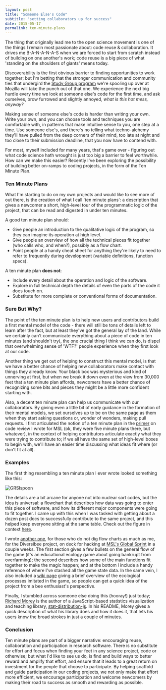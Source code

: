 ```yaml
---
layout: post
title: "Someone Else's Code"
subtitle: "setting collaborators up for success"
date: 2015-05-17
permalink: ten-minute-plans
---
```


The thing that originally lead me to the open science movement is one of the things I remain most passionate about: code reuse & collaboration. It drives me B-A-N-A-N-A-S when we are forced to start from scratch instead of building on one another's work; code reuse is a big piece of what 'standing on the shoulders of giants' means today.

Discoverability is the first obvious barrier to finding opportunities to work together; but I'm betting that the stronger communication and community ties that undergird the [Study Group program][studyGroups] we're spooling up over at Mozilla will take the punch out of that one. We experience the next big hurdle every time we look at someone else's code for the first time, and ask ourselves, brow furrowed and slightly annoyed, *what is this hot mess, anyway?*

Making sense of someone else's code is harder than writing your own. Write your own, and you can choose tools and techniques you are comfortable with, in patterns that make intuitive sense to you, one step at a time. Use someone else's, and there's no telling what techno-alchemy they'll have pulled from the deep corners of their mind, too late at night and too close to their submission deadline, that you now have to contend with. 

For most, myself included for many years, that's game over - figuring out what code science hath wrought is just too big a barrier to feel worthwhile. How can we make this easier? Recently I've been exploring the possibility of building better on-ramps to coding projects, in the form of the Ten Minute Plan.

### Ten Minute Plans

What I'm starting to do on my own projects and would like to see more of out there, is the creation of what I call 'ten minute plans': a description that gives a newcomer a short, high-level tour of the programmatic logic of the project, that can be read and digested in under ten minutes.

A good ten minute plan should:

 - Give people an introduction to the qualitative logic of the program, so they can imagine its operation at high level.
 - Give people an overview of how all the technical pieces fit together (who calls who, and when?), possibly as a flow chart.
 - Point people at a handy cheat sheet for anything they're likely to need to refer to frequently during development (variable definitions, function specs).

A ten minute plan **does not**:

 - Include every detail about the operation and logic of the software.
 - Explore in full technical depth the details of even the parts of the code it does touch on.
 - Substitute for more complete or conventional forms of documentation. 

### Sure But Why?

The point of the ten minute plan is to help new users and contributors build a first mental model of the code - there will still be tons of details left to learn after the fact, but at least they've got the general lay of the land. While we certainly can't communicate everything about a piece of code in ten minutes (and shouldn't try), the one crucial thing I think we can do, is dispel that overwhelming sense of 'WTF?' people experience when they first look at our code.

Another thing we get out of helping to construct this mental model, is that we have a better chance of helping new collaborators make contact with things they already know. Your black box was mysterious and kind of unnerving at first, but when we break it down even at the view from 30,000 feet that a ten minute plan affords, newcomers have a better chance of recognizing some bits and pieces they might be a little more confident starting with.

Also, a decent ten minute plan can help us communicate with our collaborators. By giving even a little bit of early guidance in the formation of their mental models, we set ourselves up to be on the same page as them when they start asking questions or, wonder of wonders, making pull requests. I first articulated the notion of a ten minute plan in the [primer][review] on code review I wrote for MSL (ok, they were five minute plans there, but whatever), in the context of helping contributors articulate exactly what they were trying to contribute to; if we all have the same set of high-level boxes to begin with, we'll have an easier time discussing what ideas fit where (or don't fit at all).

### Examples

The first thing resembling a ten minute plan I ever wrote looked something like this:

![GRSIspoon](https://raw.githubusercontent.com/GRIFFINCollaboration/GRSISpoon/master/img/GRSISpoonFlow.png)

The details are a bit arcane for anyone not into nuclear sort codes, but the idea is universal: a flowchart that describes how data was going to enter this piece of software, and how its different major components were going to fit together. I came up with this when I was tasked with getting about a dozen post docs to successfully contribute to the same project, and this helped keep everyone sitting at the same table. Check out the figure in context [here][grsi].

I wrote [another one][diversibee], for those who do not dig flow charts as much as me, for the Diversibee project, on deck for hacking at [MSL's Global Sprint][sprint] in a couple weeks. The first section gives a few bullets on the general flow of the game (it's an educational ecology game about going bankrupt from overfarming); the second describes how some of the main functions fit together to make the magic happen; and at the bottom I include a handy reference of where I've stashed all the game state data. In the same vein, I also included a [wiki page][beeWiki] giving a brief overview of the ecological processes imitated in the game, so people can get a quick idea of the project from a bee enthusiast's perspective.

Finally, I stumbled across someone else doing this (hooray!) just today; [Richard Morey][morey] is the author of a JavaScript-based statistics visualization and teaching library, [stat-distribution-js][statsJS]. In his README, Morey gives a quick description of what his library does and how it does it, that lets his users know the broad strokes in just a couple of minutes.

### Conclusion

Ten minute plans are part of a bigger narrative: encouraging reuse, collaboration and participation in research software. There is no substitute for effort and focus when finding your feet in any science project, code or otherwise; but what I'd like to see us do, is find and build ways to better reward and amplify that effort, and ensure that it leads to a great return on investment for the people that choose to participate. By helping scaffold and guide participation in our coding projects, we not only make that effort more efficient, we encourage participation and welcome newcomers by making their road to success as smooth and rewarding as possible.


[studyGroups]: http://mozillascience.github.io/studyGroupHandbook/
[review]: http://mozillascience.github.io/codeReview/design.html
[grsi]: https://github.com/GRIFFINCollaboration/GRSISpoon/blob/master/README.md#the-plan
[diversibee]: https://github.com/jvamosi/Diversibee#understanding-diversibee-in-10-minutes
[sprint]: https://www.mozillascience.org/global-sprint-2015
[beeWiki]: https://github.com/jvamosi/Diversibee/wiki/Bee-Dynamics
[morey]: https://twitter.com/richarddmorey
[statsJS]: https://github.com/richarddmorey/stat-distributions-js#what-the-library-does
